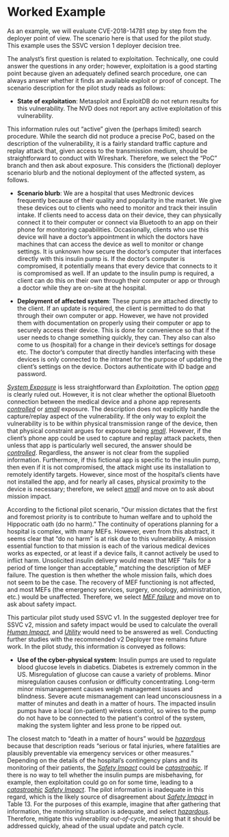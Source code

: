 
# Worked Example

As an example, we will evaluate CVE-2018-14781 step by step from the deployer point of view. The scenario here is that used for the pilot study. This example uses the SSVC version 1 deployer decision tree.

The analyst’s first question is related to exploitation. Technically, one could answer the questions in any order; however, exploitation is a good starting point because given an adequately defined search procedure, one can always answer whether it finds an available exploit or proof of concept. The scenario description for the pilot study reads as follows:

  - **State of exploitation**: Metasploit and ExploitDB do not return results for this vulnerability. The NVD does not report any active exploitation of this vulnerability.

This information rules out “active” given the (perhaps limited) search procedure. While the search did not produce a precise PoC, based on the description of the vulnerability, it is a fairly standard traffic capture and replay attack that, given access to the transmission medium, should be straightforward to conduct with Wireshark. Therefore, we select the “PoC” branch and then ask about exposure. This considers the (fictional) deployer scenario blurb and the notional deployment of the affected system, as follows.

  - **Scenario blurb**: We are a hospital that uses Medtronic devices frequently because of their quality and popularity in the market. We give these devices out to clients who need to monitor and track their insulin intake. If clients need to access data on their device, they can physically connect it to their computer or connect via Bluetooth to an app on their phone for monitoring capabilities. Occasionally, clients who use this device will have a doctor’s appointment in which the doctors have machines that can access the device as well to monitor or change settings. It is unknown how secure the doctor’s computer that interfaces directly with this insulin pump is. If the doctor’s computer is compromised, it potentially means that every device that connects to it is compromised as well. If an update to the insulin pump is required, a client can do this on their own through their computer or app or through a doctor while they are on-site at the hospital.

  - **Deployment of affected system**: These pumps are attached directly to the client. If an update is required, the client is permitted to do that through their own computer or app. However, we have not provided them with documentation on properly using their computer or app to securely access their device. This is done for convenience so that if the user needs to change something quickly, they can. They also can also come to us (hospital) for a change in their device’s settings for dosage etc. The doctor’s computer that directly handles interfacing with these devices is only connected to the intranet for the purpose of updating the client’s settings on the device. Doctors authenticate with ID badge and password.

[*System Exposure*](#system-exposure) is less straightforward than *Exploitation*. The option [*open*](#system-exposure) is clearly ruled out.
However, it is not clear whether the optional Bluetooth connection between the medical device and a phone app represents [*controlled*](#system-exposure) or [*small*](#system-exposure) exposure.
The description does not explicitly handle the capture/replay aspect of the vulnerability. If the only way to exploit the vulnerability is to be within physical transmission range of the device, then that physical constraint argues for exposure being [*small*](#system-exposure).
However, if the client’s phone app could be used to capture and replay attack packets, then unless that app is particularly well secured, the answer should be [*controlled*](#system-exposure).
Regardless, the answer is not clear from the supplied information. Furthermore, if this fictional app is specific to the insulin pump, then even if it is not compromised, the attack might use its installation to remotely identify targets.
However, since most of the hospital’s clients have not installed the app, and for nearly all cases, physical proximity to the device is necessary; therefore, we select [*small*](#system-exposure) and move on to ask about mission impact.

According to the fictional pilot scenario, “Our mission dictates that the first and foremost priority is to contribute to human welfare and to uphold the Hippocratic oath (do no harm).” The continuity of operations planning for a hospital is complex, with many MEFs. However, even from this abstract, it seems clear that “do no harm” is at risk due to this vulnerability. A mission essential function to that mission is each of the various medical devices works as expected, or at least if a device fails, it cannot actively be used to inflict harm. Unsolicited insulin delivery would mean that MEF “fails for a period of time longer than acceptable,” matching the description of MEF failure. The question is then whether the whole mission fails, which does not seem to be the case. The recovery of MEF functioning is not affected, and most MEFs (the emergency services, surgery, oncology, administration, etc.) would be unaffected. Therefore, we select [*MEF failure*](#mission-impact) and move on to ask about safety impact.

This particular pilot study used SSVC v1.
In the suggested deployer tree for SSVC v2, mission and safety impact would be used to calculate the overall [*Human Impact*](#human-impat), and [*Utility*](#utility) would need to be answered as well.
Conducting further studies with the recommended v2 Deployer tree remains future work.
In the pilot study, this information is conveyed as follows:

  - **Use of the cyber-physical system**: Insulin pumps are used to regulate blood glucose levels in diabetics. Diabetes is extremely common in the US. Misregulation of glucose can cause a variety of problems. Minor misregulation causes confusion or difficulty concentrating. Long-term minor mismanagement causes weigh management issues and blindness. Severe acute mismanagement can lead unconsciousness in a matter of minutes and death in a matter of hours. The impacted insulin pumps have a local (on-patient) wireless control, so wires to the pump do not have to be connected to the patient's control of the system, making the system lighter and less prone to be ripped out.

The closest match to “death in a matter of hours” would be [*hazardous*](#safety-impact) because that description reads “serious or fatal injuries, where fatalities are plausibly preventable via emergency services or other measures.”
Depending on the details of the hospital’s contingency plans and its monitoring of their patients, the [*Safety Impact*](#safety-impact) could be [*catastrophic*](#safety-impact).
If there is no way to tell whether the insulin pumps are misbehaving, for example, then exploitation could go on for some time, leading to a [*catastrophic*](#safety-impact) [*Safety Impact*](#safety-impact).
The pilot information is inadequate in this regard, which is the likely source of disagreement about [*Safety Impact*](#safety-impact) in Table 13.
For the purposes of this example, imagine that after gathering that information, the monitoring situation is adequate, and select [*hazardous*](#safety-impact).
Therefore, mitigate this vulnerability *out-of-cycle*, meaning that it should be addressed quickly, ahead of the usual update and patch cycle.
